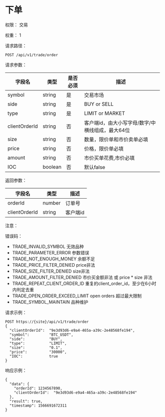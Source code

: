 # 下单

权限： 交易

权重： 1

请求路径：

```
POST /api/v1/trade/order
```

请求参数：

| **字段名**       | **类型**  | **是否必须** | **描述**                      |
| ------------- | ------- | -------- | --------------------------- |
| symbol        | string  | 是        | 交易市场                        |
| side          | string  | 是        | BUY or SELL                 |
| type          | string  | 是        | LIMIT or MARKET             |
| clientOrderId | string  | 否        | 客户端id，由大小写字母/数字/中横线组成，最大64位 |
| size          | string  | 否        | 数量，限价单和市价卖单必填               |
| price         | string  | 否        | 价格，限价单必填                    |
| amount        | string  | 否        | 市价买单花费,市价必填                 |
| IOC           | boolean | 否        | 默认false                     |

返回参数：

| **字段名**       | **类型** | **描述** |
| ------------- | ------ | ------ |
| orderId       | number | 订单号    |
| clientOrderId | string | 客户端id  |

注意：

错误码：

* TRADE\_INVALID\_SYMBOL 无效品种
* TRADE\_PARAMETER\_ERROR 参数错误
* TRADE\_NOT\_ENOUGH\_MONEY 余额不足
* TRADE\_PRICE\_FILTER\_DENIED price非法
* TRADE\_SIZE\_FILTER\_DENIED size非法
* TRADE\_AMOUNT\_FILTER\_DENIED 市价买金额非法 或 price \* size 非法
* TRADE\_REPEAT\_CLIENT\_ORDER\_ID 重复的client\_order\_id，至少在6小时内判定去重
* TRADE\_OPEN\_ORDER\_EXCEED\_LIMIT open orders 超过最大限制
* TRADE\_SYMBOL\_MAINTAIN 品种维护

请求示例：

```
POST https://{site}/api/v1/trade/order
{
  "clientOrderId":  "9e3d93d6-e9a4-465a-a39c-2e48568fe194",
  "symbol":         "BTC_USDT",
  "side":           "BUY",
  "type":           "LIMIT",
  "size":           "0.1",
  "price":          "30000",
  "IOC":            true
}
```

响应示例：

```
{ 
  "data": {
    "orderId": 1234567890,
    "clientOrderId":  "9e3d93d6-e9a4-465a-a39c-2e48568fe194"
  },
  "result": true,
  "timestamp": 1566691672311
}
```
